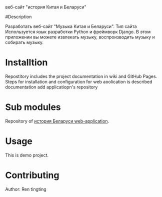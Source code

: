 # 

веб-сайт "история Китая и Беларуси"

#Description

Разработать веб-сайт "Музыка Китая и Беларуси". Тип сайта 
Используется язык разработки Python и фреймворк Django. 
В этом приложении вы можете извлекать музыку, воспроизводить музыку и собирать музыку. 

# Installtion

Repostitory includes the project documentation in wiki and GitHub Pages.
Steps for installation and configuration for web aoolication is described documentation add applicatiopn's repository

# Sub modules

Repository of [история Беларуси web-application](https://github.com/fpmi-hci-2023/project12b-web-renttt). 

# Usage

This is demo project.

# Contributing

Author: Ren tingting
